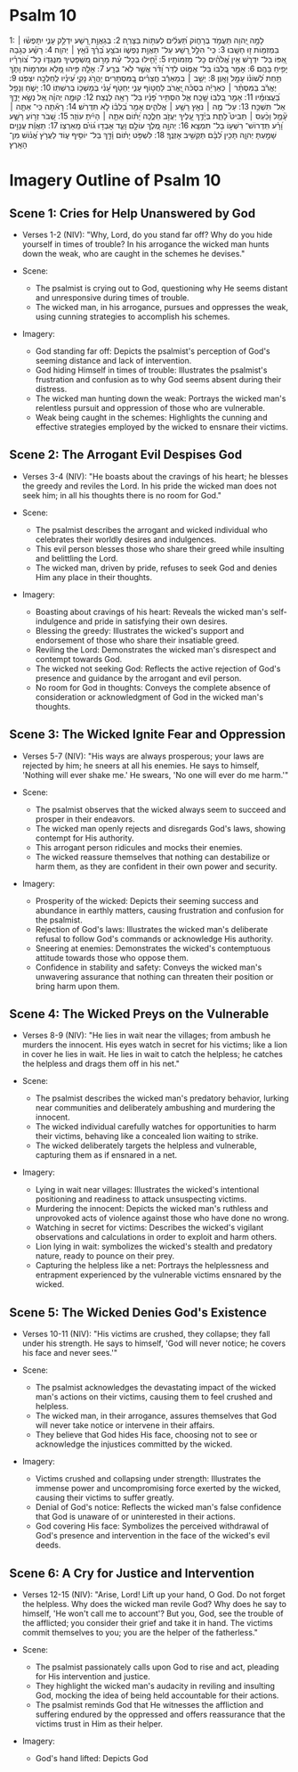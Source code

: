# Psalm 10
1: לָמָ֣ה יְ֭הוָה תַּעֲמֹ֣ד בְּרָח֑וֹק תַּ֝עְלִ֗ים לְעִתּ֥וֹת בַּצָּרֽ͏ָה׃
2: בְּגַאֲוַ֣ת רָ֭שָׁע יִדְלַ֣ק עָנִ֑י יִתָּפְשׂ֓וּ ׀ בִּמְזִמּ֖וֹת ז֣וּ חָשָֽׁבוּ׃
3: כִּֽי־ הִלֵּ֣ל רָ֭שָׁע עַל־ תַּאֲוַ֣ת נַפְשׁ֑וֹ וּבֹצֵ֥עַ בֵּ֝רֵ֗ךְ נִ֘אֵ֥ץ ׀ יְהוָֽה׃
4: רָשָׁ֗ע כְּגֹ֣בַהּ אַ֭פּוֹ בַּל־ יִדְרֹ֑שׁ אֵ֥ין אֱ֝לֹהִ֗ים כָּל־ מְזִמּוֹתָֽיו׃
5: יָ֘חִ֤ילוּ בְּכָל־ עֵ֗ת מָר֣וֹם מִ֭שְׁפָּטֶיךָ מִנֶּגְדּ֑וֹ כָּל־ צ֝וֹרְרָ֗יו יָפִ֥יחַ בָּהֶֽם׃
6: אָמַ֣ר בְּ֭לִבּוֹ בַּל־ אֶמּ֑וֹט לְדֹ֥ר וָ֝דֹ֗ר אֲשֶׁ֣ר לֹֽא־ בְרָֽע׃
7: אָלָ֤ה פִּ֣יהוּ מָ֭לֵא וּמִרְמ֣וֹת וָתֹ֑ךְ תַּ֥חַת לְ֝שׁוֹנ֗וֹ עָמָ֥ל וָאָֽוֶן׃
8: יֵשֵׁ֤ב ׀ בְּמַאְרַ֬ב חֲצֵרִ֗ים בַּֽ֭מִּסְתָּרִים יַהֲרֹ֣ג נָקִ֑י עֵ֝ינָ֗יו לְֽחֵלְכָ֥ה יִצְפֹּֽנוּ׃
9: יֶאֱרֹ֬ב בַּמִּסְתָּ֨ר ׀ כְּאַרְיֵ֬ה בְסֻכֹּ֗ה יֶ֭אֱרֹב לַחֲט֣וֹף עָנִ֑י יַחְטֹ֥ף עָ֝נִ֗י בְּמָשְׁכ֥וֹ בְרִשְׁתּֽוֹ׃
10: יָשֹׁ֑חַ וְנָפַ֥ל בַּ֝עֲצוּמָ֗יו
11: אָמַ֣ר בְּ֭לִבּוֹ שָׁ֣כַֽח אֵ֑ל הִסְתִּ֥יר פָּ֝נָ֗יו בַּל־ רָאָ֥ה לָנֶֽצַח׃
12: קוּמָ֤ה יְהוָ֗ה אֵ֭ל נְשָׂ֣א יָדֶ֑ךָ אַל־ תִּשְׁכַּ֥ח
13: עַל־ מֶ֤ה ׀ נִאֵ֖ץ רָשָׁ֥ע ׀ אֱלֹהִ֑ים אָמַ֥ר בְּ֝לִבּ֗וֹ לֹ֣א תִּדְרֹֽשׁ׃
14: רָאִ֡תָה כִּֽי־ אַתָּ֤ה ׀ עָ֘מָ֤ל וָכַ֨עַס ׀ תַּבִּיט֮ לָתֵ֪ת בְּיָ֫דֶ֥ךָ עָ֭לֶיךָ יַעֲזֹ֣ב חֵלֶ֑כָה יָ֝ת֗וֹם אַתָּ֤ה ׀ הָיִ֬יתָ עוֹזֵֽר׃
15: שְׁ֭בֹר זְר֣וֹעַ רָשָׁ֑ע וָ֝רָ֗ע תִּֽדְרוֹשׁ־ רִשְׁע֥וֹ בַל־ תִּמְצָֽא׃
16: יְהוָ֣ה מֶ֭לֶךְ עוֹלָ֣ם וָעֶ֑ד אָבְד֥וּ ג֝וֹיִ֗ם מֵֽאַרְצֽוֹ׃
17: תַּאֲוַ֬ת עֲנָוִ֣ים שָׁמַ֣עְתָּ יְהוָ֑ה תָּכִ֥ין לִ֝בָּ֗ם תַּקְשִׁ֥יב אָזְנֶֽךָ׃
18: לִשְׁפֹּ֥ט יָת֗וֹם וָ֫דָ֥ךְ בַּל־ יוֹסִ֥יף ע֑וֹד לַעֲרֹ֥ץ אֱ֝נ֗וֹשׁ מִן־ הָאָֽרֶץ׃

# Imagery Outline of Psalm 10

## Scene 1: Cries for Help Unanswered by God
- Verses 1-2 (NIV): "Why, Lord, do you stand far off? Why do you hide yourself in times of trouble? In his arrogance the wicked man hunts down the weak, who are caught in the schemes he devises."

- Scene:
  - The psalmist is crying out to God, questioning why He seems distant and unresponsive during times of trouble.
  - The wicked man, in his arrogance, pursues and oppresses the weak, using cunning strategies to accomplish his schemes.

- Imagery:
  - God standing far off: Depicts the psalmist's perception of God's seeming distance and lack of intervention.
  - God hiding Himself in times of trouble: Illustrates the psalmist's frustration and confusion as to why God seems absent during their distress.
  - The wicked man hunting down the weak: Portrays the wicked man's relentless pursuit and oppression of those who are vulnerable.
  - Weak being caught in the schemes: Highlights the cunning and effective strategies employed by the wicked to ensnare their victims.

## Scene 2: The Arrogant Evil Despises God
- Verses 3-4 (NIV): "He boasts about the cravings of his heart; he blesses the greedy and reviles the Lord. In his pride the wicked man does not seek him; in all his thoughts there is no room for God."

- Scene:
  - The psalmist describes the arrogant and wicked individual who celebrates their worldly desires and indulgences.
  - This evil person blesses those who share their greed while insulting and belittling the Lord.
  - The wicked man, driven by pride, refuses to seek God and denies Him any place in their thoughts.

- Imagery:
  - Boasting about cravings of his heart: Reveals the wicked man's self-indulgence and pride in satisfying their own desires.
  - Blessing the greedy: Illustrates the wicked's support and endorsement of those who share their insatiable greed.
  - Reviling the Lord: Demonstrates the wicked man's disrespect and contempt towards God.
  - The wicked not seeking God: Reflects the active rejection of God's presence and guidance by the arrogant and evil person.
  - No room for God in thoughts: Conveys the complete absence of consideration or acknowledgment of God in the wicked man's thoughts.

## Scene 3: The Wicked Ignite Fear and Oppression
- Verses 5-7 (NIV): "His ways are always prosperous; your laws are rejected by him; he sneers at all his enemies. He says to himself, 'Nothing will ever shake me.' He swears, 'No one will ever do me harm.'"

- Scene:
  - The psalmist observes that the wicked always seem to succeed and prosper in their endeavors.
  - The wicked man openly rejects and disregards God's laws, showing contempt for His authority.
  - This arrogant person ridicules and mocks their enemies.
  - The wicked reassure themselves that nothing can destabilize or harm them, as they are confident in their own power and security.

- Imagery:
  - Prosperity of the wicked: Depicts their seeming success and abundance in earthly matters, causing frustration and confusion for the psalmist.
  - Rejection of God's laws: Illustrates the wicked man's deliberate refusal to follow God's commands or acknowledge His authority.
  - Sneering at enemies: Demonstrates the wicked's contemptuous attitude towards those who oppose them.
  - Confidence in stability and safety: Conveys the wicked man's unwavering assurance that nothing can threaten their position or bring harm upon them.

## Scene 4: The Wicked Preys on the Vulnerable
- Verses 8-9 (NIV): "He lies in wait near the villages; from ambush he murders the innocent. His eyes watch in secret for his victims; like a lion in cover he lies in wait. He lies in wait to catch the helpless; he catches the helpless and drags them off in his net."

- Scene:
  - The psalmist describes the wicked man's predatory behavior, lurking near communities and deliberately ambushing and murdering the innocent.
  - The wicked individual carefully watches for opportunities to harm their victims, behaving like a concealed lion waiting to strike.
  - The wicked deliberately targets the helpless and vulnerable, capturing them as if ensnared in a net.

- Imagery:
  - Lying in wait near villages: Illustrates the wicked's intentional positioning and readiness to attack unsuspecting victims.
  - Murdering the innocent: Depicts the wicked man's ruthless and unprovoked acts of violence against those who have done no wrong.
  - Watching in secret for victims: Describes the wicked's vigilant observations and calculations in order to exploit and harm others.
  - Lion lying in wait: symbolizes the wicked's stealth and predatory nature, ready to pounce on their prey.
  - Capturing the helpless like a net: Portrays the helplessness and entrapment experienced by the vulnerable victims ensnared by the wicked.

## Scene 5: The Wicked Denies God's Existence
- Verses 10-11 (NIV): "His victims are crushed, they collapse; they fall under his strength. He says to himself, 'God will never notice; he covers his face and never sees.'"

- Scene:
  - The psalmist acknowledges the devastating impact of the wicked man's actions on their victims, causing them to feel crushed and helpless.
  - The wicked man, in their arrogance, assures themselves that God will never take notice or intervene in their affairs.
  - They believe that God hides His face, choosing not to see or acknowledge the injustices committed by the wicked.

- Imagery:
  - Victims crushed and collapsing under strength: Illustrates the immense power and uncompromising force exerted by the wicked, causing their victims to suffer greatly.
  - Denial of God's notice: Reflects the wicked man's false confidence that God is unaware of or uninterested in their actions.
  - God covering His face: Symbolizes the perceived withdrawal of God's presence and intervention in the face of the wicked's evil deeds.

## Scene 6: A Cry for Justice and Intervention
- Verses 12-15 (NIV): "Arise, Lord! Lift up your hand, O God. Do not forget the helpless. Why does the wicked man revile God? Why does he say to himself, 'He won't call me to account'? But you, God, see the trouble of the afflicted; you consider their grief and take it in hand. The victims commit themselves to you; you are the helper of the fatherless."

- Scene:
  - The psalmist passionately calls upon God to rise and act, pleading for His intervention and justice.
  - They highlight the wicked man's audacity in reviling and insulting God, mocking the idea of being held accountable for their actions.
  - The psalmist reminds God that He witnesses the affliction and suffering endured by the oppressed and offers reassurance that the victims trust in Him as their helper.

- Imagery:
  - God's hand lifted: Depicts God
